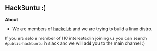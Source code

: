## HackBuntu :) 

**About**
- We are members of [hackclub](https://github.com/hackclub) and we are trying to build a linux distro.

If you are aslo a member of HC interested in joining us you can search `#public-hackbuntu` in slack and we will add you to the main channel :) 
